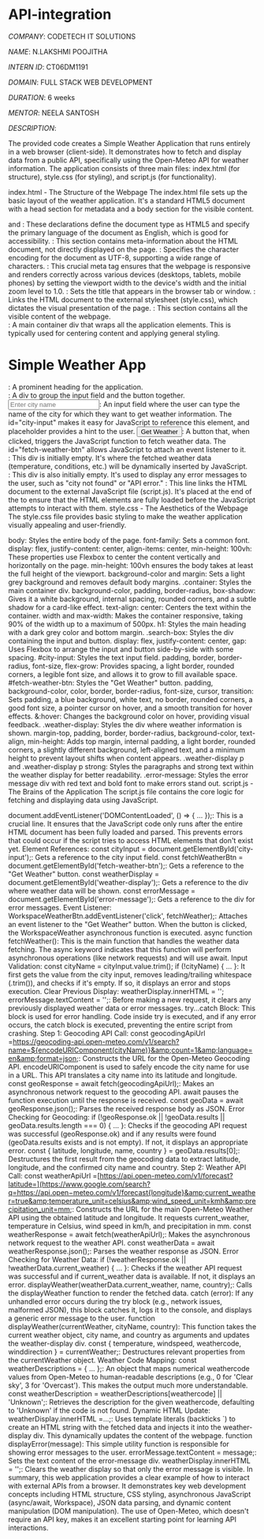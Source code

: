 # API-integration
*COMPANY*: CODETECH IT SOLUTIONS

*NAME*: N.LAKSHMI POOJITHA 

*INTERN ID*: CT06DM1191

*DOMAIN*: FULL STACK WEB DEVELOPMENT

*DURATION*: 6 weeks

*MENTOR*:  NEELA SANTOSH

*DESCRIPTION*:

The provided code creates a Simple Weather Application that runs entirely in a web browser (client-side). It demonstrates how to fetch and display data from a public API, specifically using the Open-Meteo API for weather information. The application consists of three main files: index.html (for structure), style.css (for styling), and script.js (for functionality).

index.html - The Structure of the Webpage
The index.html file sets up the basic layout of the weather application. It's a standard HTML5 document with a head section for metadata and a body section for the visible content.

<!DOCTYPE html> and <html lang="en">: These declarations define the document type as HTML5 and specify the primary language of the document as English, which is good for accessibility.
<head>: This section contains meta-information about the HTML document, not directly displayed on the page.
<meta charset="UTF-8">: Specifies the character encoding for the document as UTF-8, supporting a wide range of characters.
<meta name="viewport" content="width=device-width, initial-scale=1.0">: This crucial meta tag ensures that the webpage is responsive and renders correctly across various devices (desktops, tablets, mobile phones) by setting the viewport width to the device's width and the initial zoom level to 1.0.
<title>Weather App</title>: Sets the title that appears in the browser tab or window.
<link rel="stylesheet" href="style.css">: Links the HTML document to the external stylesheet (style.css), which dictates the visual presentation of the page.
<body>: This section contains all the visible content of the webpage.
<div class="container">: A main container div that wraps all the application elements. This is typically used for centering content and applying general styling.
<h1>Simple Weather App</h1>: A prominent heading for the application.
<div class="search-box">: A div to group the input field and the button together.
<input type="text" id="city-input" placeholder="Enter city name">: An input field where the user can type the name of the city for which they want to get weather information. The id="city-input" makes it easy for JavaScript to reference this element, and placeholder provides a hint to the user.
<button id="fetch-weather-btn">Get Weather</button>: A button that, when clicked, triggers the JavaScript function to fetch weather data. The id="fetch-weather-btn" allows JavaScript to attach an event listener to it.
<div id="weather-display" class="weather-display">: This div is initially empty. It's where the fetched weather data (temperature, conditions, etc.) will be dynamically inserted by JavaScript.
<div id="error-message" class="error-message">: This div is also initially empty. It's used to display any error messages to the user, such as "city not found" or "API error."
<script src="script.js"></script>: This line links the HTML document to the external JavaScript file (script.js). It's placed at the end of the <body> to ensure that the HTML elements are fully loaded before the JavaScript attempts to interact with them.
style.css - The Aesthetics of the Webpage
The style.css file provides basic styling to make the weather application visually appealing and user-friendly.

body: Styles the entire body of the page.
font-family: Sets a common font.
display: flex, justify-content: center, align-items: center, min-height: 100vh: These properties use Flexbox to center the content vertically and horizontally on the page. min-height: 100vh ensures the body takes at least the full height of the viewport.
background-color and margin: Sets a light grey background and removes default body margins.
.container: Styles the main container div.
background-color, padding, border-radius, box-shadow: Gives it a white background, internal spacing, rounded corners, and a subtle shadow for a card-like effect.
text-align: center: Centers the text within the container.
width and max-width: Makes the container responsive, taking 90% of the width up to a maximum of 500px.
h1: Styles the main heading with a dark grey color and bottom margin.
.search-box: Styles the div containing the input and button.
display: flex, justify-content: center, gap: Uses Flexbox to arrange the input and button side-by-side with some spacing.
#city-input: Styles the text input field.
padding, border, border-radius, font-size, flex-grow: Provides spacing, a light border, rounded corners, a legible font size, and allows it to grow to fill available space.
#fetch-weather-btn: Styles the "Get Weather" button.
padding, background-color, color, border, border-radius, font-size, cursor, transition: Sets padding, a blue background, white text, no border, rounded corners, a good font size, a pointer cursor on hover, and a smooth transition for hover effects.
&:hover: Changes the background color on hover, providing visual feedback.
.weather-display: Styles the div where weather information is shown.
margin-top, padding, border, border-radius, background-color, text-align, min-height: Adds top margin, internal padding, a light border, rounded corners, a slightly different background, left-aligned text, and a minimum height to prevent layout shifts when content appears.
.weather-display p and .weather-display p strong: Styles the paragraphs and strong text within the weather display for better readability.
.error-message: Styles the error message div with red text and bold font to make errors stand out.
script.js - The Brains of the Application
The script.js file contains the core logic for fetching and displaying data using JavaScript.

document.addEventListener('DOMContentLoaded', () => { ... });: This is a crucial line. It ensures that the JavaScript code only runs after the entire HTML document has been fully loaded and parsed. This prevents errors that could occur if the script tries to access HTML elements that don't exist yet.
Element References:
const cityInput = document.getElementById('city-input');: Gets a reference to the city input field.
const fetchWeatherBtn = document.getElementById('fetch-weather-btn');: Gets a reference to the "Get Weather" button.
const weatherDisplay = document.getElementById('weather-display');: Gets a reference to the div where weather data will be shown.
const errorMessage = document.getElementById('error-message');: Gets a reference to the div for error messages.
Event Listener:
WorkspaceWeatherBtn.addEventListener('click', fetchWeather);: Attaches an event listener to the "Get Weather" button. When the button is clicked, the WorkspaceWeather asynchronous function is executed.
async function fetchWeather(): This is the main function that handles the weather data fetching. The async keyword indicates that this function will perform asynchronous operations (like network requests) and will use await.
Input Validation: const cityName = cityInput.value.trim(); if (!cityName) { ... }: It first gets the value from the city input, removes leading/trailing whitespace (.trim()), and checks if it's empty. If so, it displays an error and stops execution.
Clear Previous Display: weatherDisplay.innerHTML = ''; errorMessage.textContent = '';: Before making a new request, it clears any previously displayed weather data or error messages.
try...catch Block: This block is used for error handling. Code inside try is executed, and if any error occurs, the catch block is executed, preventing the entire script from crashing.
Step 1: Geocoding API Call:
const geocodingApiUrl =https://geocoding-api.open-meteo.com/v1/search?name=${encodeURIComponent(cityName)}&amp;count=1&amp;language=en&amp;format=json;: Constructs the URL for the Open-Meteo Geocoding API. encodeURIComponent is used to safely encode the city name for use in a URL. This API translates a city name into its latitude and longitude.
const geoResponse = await fetch(geocodingApiUrl);: Makes an asynchronous network request to the geocoding API. await pauses the function execution until the response is received.
const geoData = await geoResponse.json();: Parses the received response body as JSON.
Error Checking for Geocoding: if (!geoResponse.ok || !geoData.results || geoData.results.length === 0) { ... }: Checks if the geocoding API request was successful (geoResponse.ok) and if any results were found (geoData.results exists and is not empty). If not, it displays an appropriate error.
const { latitude, longitude, name, country } = geoData.results[0];: Destructures the first result from the geocoding data to extract latitude, longitude, and the confirmed city name and country.
Step 2: Weather API Call:
const weatherApiUrl =[https://api.open-meteo.com/v1/forecast?latitude=](https://www.google.com/search?q=https://api.open−meteo.com/v1/forecast{longitude}&amp;current_weather=true&amp;temperature_unit=celsius&amp;wind_speed_unit=kmh&amp;precipitation_unit=mm;: Constructs the URL for the main Open-Meteo Weather API using the obtained latitude and longitude. It requests current_weather, temperature in Celsius, wind speed in km/h, and precipitation in mm.
const weatherResponse = await fetch(weatherApiUrl);: Makes the asynchronous network request to the weather API.
const weatherData = await weatherResponse.json();: Parses the weather response as JSON.
Error Checking for Weather Data: if (!weatherResponse.ok || !weatherData.current_weather) { ... }: Checks if the weather API request was successful and if current_weather data is available. If not, it displays an error.
displayWeather(weatherData.current_weather, name, country);: Calls the displayWeather function to render the fetched data.
catch (error): If any unhandled error occurs during the try block (e.g., network issues, malformed JSON), this block catches it, logs it to the console, and displays a generic error message to the user.
function displayWeather(currentWeather, cityName, country): This function takes the current weather object, city name, and country as arguments and updates the weather-display div.
const { temperature, windspeed, weathercode, winddirection } = currentWeather;: Destructures relevant properties from the currentWeather object.
Weather Code Mapping: const weatherDescriptions = { ... };: An object that maps numerical weathercode values from Open-Meteo to human-readable descriptions (e.g., 0 for 'Clear sky', 3 for 'Overcast'). This makes the output much more understandable.
const weatherDescription = weatherDescriptions[weathercode] || 'Unknown';: Retrieves the description for the given weathercode, defaulting to 'Unknown' if the code is not found.
Dynamic HTML Update: weatherDisplay.innerHTML =...;: Uses template literals (backticks `) to create an HTML string with the fetched data and injects it into the weather-display div. This dynamically updates the content of the webpage.
function displayError(message): This simple utility function is responsible for showing error messages to the user.
errorMessage.textContent = message;: Sets the text content of the error-message div.
weatherDisplay.innerHTML = '';: Clears the weather display so that only the error message is visible.
In summary, this web application provides a clear example of how to interact with external APIs from a browser. It demonstrates key web development concepts including HTML structure, CSS styling, asynchronous JavaScript (async/await, Workspace), JSON data parsing, and dynamic content manipulation (DOM manipulation). The use of Open-Meteo, which doesn't require an API key, makes it an excellent starting point for learning API interactions.
